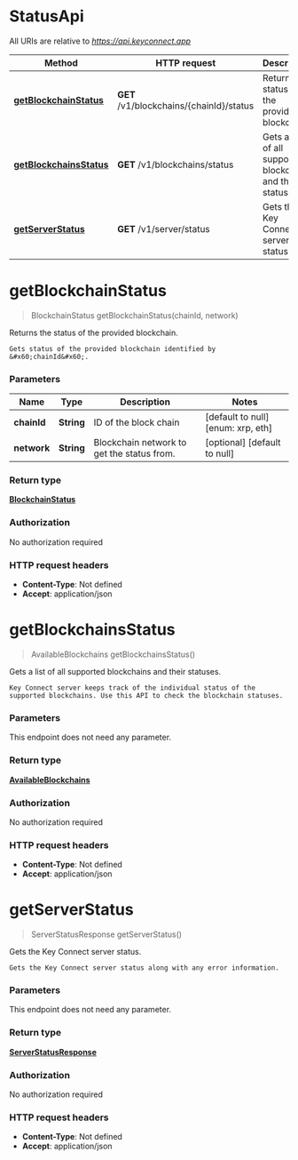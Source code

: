 # StatusApi

All URIs are relative to *https://api.keyconnect.app*

Method | HTTP request | Description
------------- | ------------- | -------------
[**getBlockchainStatus**](StatusApi.md#getBlockchainStatus) | **GET** /v1/blockchains/{chainId}/status | Returns the status of the provided blockchain.
[**getBlockchainsStatus**](StatusApi.md#getBlockchainsStatus) | **GET** /v1/blockchains/status | Gets a list of all supported blockchains and their statuses.
[**getServerStatus**](StatusApi.md#getServerStatus) | **GET** /v1/server/status | Gets the Key Connect server status.


<a name="getBlockchainStatus"></a>
# **getBlockchainStatus**
> BlockchainStatus getBlockchainStatus(chainId, network)

Returns the status of the provided blockchain.

    Gets status of the provided blockchain identified by &#x60;chainId&#x60;.

### Parameters

Name | Type | Description  | Notes
------------- | ------------- | ------------- | -------------
 **chainId** | **String**| ID of the block chain | [default to null] [enum: xrp, eth]
 **network** | **String**| Blockchain network to get the status from. | [optional] [default to null]

### Return type

[**BlockchainStatus**](../Models/BlockchainStatus.md)

### Authorization

No authorization required

### HTTP request headers

- **Content-Type**: Not defined
- **Accept**: application/json

<a name="getBlockchainsStatus"></a>
# **getBlockchainsStatus**
> AvailableBlockchains getBlockchainsStatus()

Gets a list of all supported blockchains and their statuses.

    Key Connect server keeps track of the individual status of the supported blockchains. Use this API to check the blockchain statuses.

### Parameters
This endpoint does not need any parameter.

### Return type

[**AvailableBlockchains**](../Models/AvailableBlockchains.md)

### Authorization

No authorization required

### HTTP request headers

- **Content-Type**: Not defined
- **Accept**: application/json

<a name="getServerStatus"></a>
# **getServerStatus**
> ServerStatusResponse getServerStatus()

Gets the Key Connect server status.

    Gets the Key Connect server status along with any error information.

### Parameters
This endpoint does not need any parameter.

### Return type

[**ServerStatusResponse**](../Models/ServerStatusResponse.md)

### Authorization

No authorization required

### HTTP request headers

- **Content-Type**: Not defined
- **Accept**: application/json

